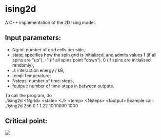# ising2d
A C++ implementation of the 2D Ising model. 

## Input parameters:
+ Ngrid: number of grid cells per side,  
+ state: specifies how the spin grid is initialised, and admits values 1 (if all spins are "up"), -1 (if all spins point "down"), 0 (if spins are initialised randomly),  
+ J: interaction energy / kB,  
+ temp: temperature,  
+ Nsteps: number of time-steps,  
+ foutput: number of time-steps in between outputs.

To call the program, do  
./ising2d \<Ngrid\>  \<state\> \<J\> \<temp\> \<Nsteps\> \<foutput\>
Example call: ./ising2d 256 0 1 1.22 1000000 1000
 

## Critical point:
![](https://github.com/tafcosta/ising2d/blob/master/animation.gif)